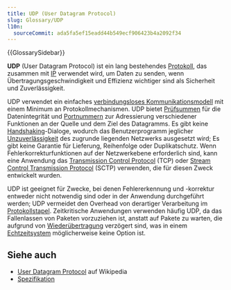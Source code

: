 ```yaml
---
title: UDP (User Datagram Protocol)
slug: Glossary/UDP
l10n:
  sourceCommit: ada5fa5ef15eadd44b549ecf906423b4a2092f34
---
```


{{GlossarySidebar}}

**UDP** (User Datagram Protocol) ist ein lang bestehendes [Protokoll](/de/docs/Glossary/protocol), das zusammen mit [IP](/de/docs/Glossary/IPv6) verwendet wird, um Daten zu senden, wenn Übertragungsgeschwindigkeit und Effizienz wichtiger sind als Sicherheit und Zuverlässigkeit.

UDP verwendet ein einfaches [verbindungsloses Kommunikationsmodell](https://en.wikipedia.org/wiki/Connectionless_communication) mit einem Minimum an Protokollmechanismen. UDP bietet [Prüfsummen](https://en.wikipedia.org/wiki/Checksum) für die Datenintegrität und [Portnummern](https://en.wikipedia.org/wiki/Port_numbers) zur Adressierung verschiedener Funktionen an der Quelle und dem Ziel des Datagramms. Es gibt keine [Handshaking](https://en.wikipedia.org/wiki/Handshaking)-Dialoge, wodurch das Benutzerprogramm jeglicher [Unzuverlässigkeit](<https://en.wikipedia.org/wiki/Reliability_(computer_networking)>) des zugrunde liegenden Netzwerks ausgesetzt wird; Es gibt keine Garantie für Lieferung, Reihenfolge oder Duplikatschutz. Wenn Fehlerkorrekturfunktionen auf der Netzwerkebene erforderlich sind, kann eine Anwendung das [Transmission Control Protocol](https://en.wikipedia.org/wiki/Transmission_Control_Protocol) (TCP) oder [Stream Control Transmission Protocol](https://en.wikipedia.org/wiki/Stream_Control_Transmission_Protocol) (SCTP) verwenden, die für diesen Zweck entwickelt wurden.

UDP ist geeignet für Zwecke, bei denen Fehlererkennung und -korrektur entweder nicht notwendig sind oder in der Anwendung durchgeführt werden; UDP vermeidet den Overhead von derartiger Verarbeitung im [Protokollstapel](https://en.wikipedia.org/wiki/Protocol_stack). Zeitkritische Anwendungen verwenden häufig UDP, da das Fallenlassen von Paketen vorzuziehen ist, anstatt auf Pakete zu warten, die aufgrund von [Wiederübertragung](<https://en.wikipedia.org/wiki/Retransmission_(data_networks)>) verzögert sind, was in einem [Echtzeitsystem](https://en.wikipedia.org/wiki/Real-time_system) möglicherweise keine Option ist.

## Siehe auch

- [User Datagram Protocol](https://en.wikipedia.org/wiki/User_Datagram_Protocol) auf Wikipedia
- [Spezifikation](https://datatracker.ietf.org/doc/html/rfc768)
